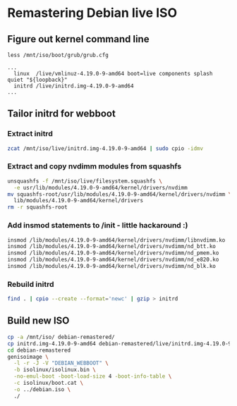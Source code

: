 # Remastering Debian live ISO

## Figure out kernel command line
`less /mnt/iso/boot/grub/grub.cfg`

```
...
  linux  /live/vmlinuz-4.19.0-9-amd64 boot=live components splash quiet "${loopback}"
  initrd /live/initrd.img-4.19.0-9-amd64
...
```

## Tailor initrd for webboot

### Extract initrd
```sh
zcat /mnt/iso/live/initrd.img-4.19.0-9-amd64 | sudo cpio -idmv
```

### Extract and copy nvdimm modules from squashfs
```sh
unsquashfs -f /mnt/iso/live/filesystem.squashfs \
  -e usr/lib/modules/4.19.0-9-amd64/kernel/drivers/nvdimm
mv squashfs-root/usr/lib/modules/4.19.0-9-amd64/kernel/drivers/nvdimm \
  lib/modules/4.19.0-9-amd64/kernel/drivers
rm -r squashfs-root
```

### Add insmod statements to /init - little hackaround :)
```sh
insmod /lib/modules/4.19.0-9-amd64/kernel/drivers/nvdimm/libnvdimm.ko
insmod /lib/modules/4.19.0-9-amd64/kernel/drivers/nvdimm/nd_btt.ko
insmod /lib/modules/4.19.0-9-amd64/kernel/drivers/nvdimm/nd_pmem.ko
insmod /lib/modules/4.19.0-9-amd64/kernel/drivers/nvdimm/nd_e820.ko
insmod /lib/modules/4.19.0-9-amd64/kernel/drivers/nvdimm/nd_blk.ko
```

### Rebuild initrd
```sh
find . | cpio --create --format='newc' | gzip > initrd
```

## Build new ISO

```sh
cp -a /mnt/iso/ debian-remastered/
cp initrd.img-4.19.0-9-amd64 debian-remastered/live/initrd.img-4.19.0-9-amd64
cd debian-remastered
genisoimage \
  -l -r -J -V "DEBIAN_WEBBOOT" \
  -b isolinux/isolinux.bin \
  -no-emul-boot -boot-load-size 4 -boot-info-table \
  -c isolinux/boot.cat \
  -o ../debian.iso \
  ./
```
